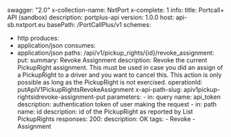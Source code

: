 swagger: "2.0"
x-collection-name: NxtPort
x-complete: 1
info:
  title: Portcall+ API (sandbox)
  description: portplus-api
  version: 1.0.0
host: api-sb.nxtport.eu
basePath: /PortCallPlus/v1
schemes:
- http
produces:
- application/json
consumes:
- application/json
paths:
  /api/v1/pickup_rights/{id}/revoke_assignment:
    put:
      summary: Revoke Assignment
      description: Revoke the current PickupRight assignment. This must be used in
        case you did an assign of a PickupRight to a driver and you want to cancel
        this. This action is only possible as long as the PickupRight is not exercised.
      operationId: putApiV1PickupRightsRevokeAssignment
      x-api-path-slug: apiv1pickup-rightsidrevoke-assignment-put
      parameters:
      - in: query
        name: api_token
        description: authentication token of user making the request
      - in: path
        name: id
        description: id of the PickupRight as reported by List PickupRights
      responses:
        200:
          description: OK
      tags:
      - Revoke
      - Assignment